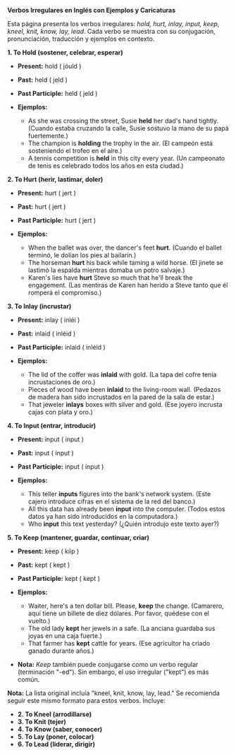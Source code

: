 

**Verbos Irregulares en Inglés con Ejemplos y Caricaturas**

Esta página presenta los verbos irregulares: *hold, hurt, inlay, input, keep, kneel, knit, know, lay, lead*. Cada verbo se muestra con su conjugación, pronunciación, traducción y ejemplos en contexto.

**1. To Hold (sostener, celebrar, esperar)**

*   **Present:** hold ( jóuld )
*   **Past:** held ( jeld )
*   **Past Participle:** held ( jeld )

*   **Ejemplos:**
    *   As she was crossing the street, Susie **held** her dad's hand tightly. (Cuando estaba cruzando la calle, Susie sostuvo la mano de su papá fuertemente.)
    *   The champion is **holding** the trophy in the air. (El campeón está sosteniendo el trofeo en el aire.)
    *   A tennis competition is **held** in this city every year. (Un campeonato de tenis es celebrado todos los años en esta ciudad.)

**2. To Hurt (herir, lastimar, doler)**

*   **Present:** hurt ( jert )
*   **Past:** hurt ( jert )
*   **Past Participle:** hurt ( jert )

*   **Ejemplos:**
    *   When the ballet was over, the dancer's feet **hurt**. (Cuando el ballet terminó, le dolían los pies al bailarín.)
    *   The horseman **hurt** his back while taming a wild horse. (El jinete se lastimó la espalda mientras domaba un potro salvaje.)
    *   Karen's lies have **hurt** Steve so much that he'll break the engagement. (Las mentiras de Karen han herido a Steve tanto que él romperá el compromiso.)

**3. To Inlay (incrustar)**

*   **Present:** inlay ( inléi )
*   **Past:** inlaid ( inléid )
*   **Past Participle:** inlaid ( inléid )

*   **Ejemplos:**
    *   The lid of the coffer was **inlaid** with gold. (La tapa del cofre tenía incrustaciones de oro.)
    *   Pieces of wood have been **inlaid** to the living-room wall. (Pedazos de madera han sido incrustados en la pared de la sala de estar.)
    *   That jeweler **inlays** boxes with silver and gold. (Ese joyero incrusta cajas con plata y oro.)

**4. To Input (entrar, introducir)**

*   **Present:** input ( ínput )
*   **Past:** input ( ínput )
*   **Past Participle:** input ( ínput )

*   **Ejemplos:**
    *   This teller **inputs** figures into the bank's network system. (Este cajero introduce cifras en el sistema de la red del banco.)
    *   All this data has already been **input** into the computer. (Todos estos datos ya han sido introducidos en la computadora.)
    *   Who **input** this text yesterday? (¿Quién introdujo este texto ayer?)

**5. To Keep (mantener, guardar, continuar, criar)**

*   **Present:** keep ( kíip )
*   **Past:** kept ( kept )
*   **Past Participle:** kept ( kept )

*   **Ejemplos:**
    *   Waiter, here's a ten dollar bill. Please, **keep** the change. (Camarero, aquí tiene un billete de diez dólares. Por favor, quédese con el vuelto.)
    *   The old lady **kept** her jewels in a safe. (La anciana guardaba sus joyas en una caja fuerte.)
    *   That farmer has **kept** cattle for years. (Ese agricultor ha criado ganado durante años.)

*   **Nota:** *Keep* también puede conjugarse como un verbo regular (terminación "-ed"). Sin embargo, el uso irregular ("kept") es más común.

**Nota:**  La lista original incluía "kneel, knit, know, lay, lead."  Se recomienda seguir este mismo formato para estos verbos. Incluye:

*   **2.  To Kneel (arrodillarse)**
*   **3.  To Knit (tejer)**
*   **4.  To Know (saber, conocer)**
*   **5.  To Lay (poner, colocar)**
*   **6.  To Lead (liderar, dirigir)**

